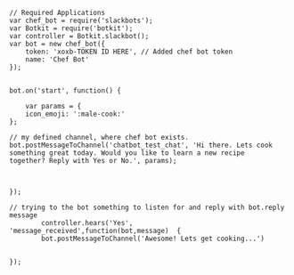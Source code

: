     // Required Applications
    var chef_bot = require('slackbots');
    var Botkit = require('botkit');
    var controller = Botkit.slackbot();
    var bot = new chef_bot({
        token: 'xoxb-TOKEN ID HERE', // Added chef bot token
        name: 'Chef Bot'
    });


    bot.on('start', function() {

        var params = {
        icon_emoji: ':male-cook:'
    };

    // my defined channel, where chef bot exists.
    bot.postMessageToChannel('chatbot_test_chat', 'Hi there. Lets cook something great today. Would you like to learn a new recipe      together? Reply with Yes or No.', params);



    });

    // trying to the bot something to listen for and reply with bot.reply message
            controller.hears('Yes', 'message_received',function(bot,message)  {
            bot.postMessageToChannel('Awesome! Lets get cooking...')


    });
